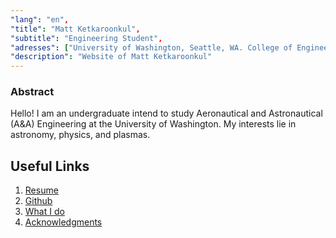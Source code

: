 ```yaml
---
"lang": "en",
"title": "Matt Ketkaroonkul",
"subtitle": "Engineering Student",
"adresses": ["University of Washington, Seattle, WA. College of Engineering"],
"description": "Website of Matt Ketkaroonkul"
---
```


### Abstract

Hello! I am an undergraduate intend to study Aeronautical and Astronautical (A&A) Engineering at the University of Washington. My interests lie in astronomy, physics, and plasmas.

## Useful Links

1. [Resume](attachments/resume.pdf)
2. [Github](https://www.github.com/matt-ketk)
3. [What I do](whatido.html)
4. [Acknowledgments](acknowledgments.html)
